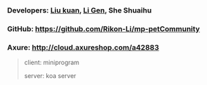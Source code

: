 ### Developers: [Liu kuan](https://github.com/liukuann), [Li Gen](https://github.com/Rikon-Li), She Shuaihu

### GitHub: https://github.com/Rikon-Li/mp-petCommunity

### Axure: http://cloud.axureshop.com/a42883

> client: miniprogram
>
> server: koa server


